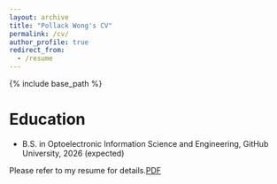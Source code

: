 ```yaml
---
layout: archive
title: "Pollack Wong's CV"
permalink: /cv/
author_profile: true
redirect_from:
  - /resume
---
```


{% include base_path %}

Education
======
* B.S. in Optoelectronic Information Science and Engineering, GitHub University, 2026 (expected)

Please refer to my resume for details.[PDF](https://pollackwong.github.io/PollackWong615.github.io/files/PollackWong's%20CV.pdf)
  
<!-- Publications
======
  <ul>{% for post in site.publications reversed %}
 {% include archive-single-cv.html %}
 {% endfor %}</ul>
  
Talks
======
<ul>{% for post in site.talks reversed %}
{% include archive-single-talk-cv.html  %}
{% endfor %}</ul>
  -->

  

